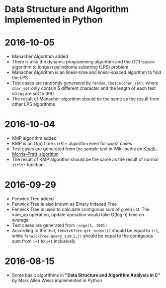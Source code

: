 # Data Structure and Algorithm Implemented in Python

2016-10-05
===
- Manacher Algorithm added
- There is also the dynamic programming algorithm and the O(1)-space algorithm to longest palindrome substring (LPS) problem
- Manacher Algorithm is an linear-time and linear-spaced algorithm to find the LPS.
- Test cases are randomly generated by `random.choice(char_set)`, where `char_set` only contain 5 different character and the length of each test string are set to 300
- The result of Manacher algorithm should be the same as the result from other LPS algorithms

2016-10-04
===
- KMP algorithm added
- KMP is an O(n) time `strStr` algorithm even for worst cases
- Test cases are generated from the sample text in Wiki-pedia on [Knuth–Morris–Pratt_algorithm](https://en.wikipedia.org/wiki/Knuth%E2%80%93Morris%E2%80%93Pratt_algorithm)
- The result of KMP algorithm should be the same as the result of normal `strStr` function

2016-09-29
===
- Fenwick Tree added
- Fenwick Tree is also known as Binary Indexed Tree
- Fenwick Tree is used to calculate contiguous sum of given list. The sum_up operation, update operation would take O(log n) time on average
- Test cases are generated from `range(1, 1001)`
- According to the test, `fenwickTree.get_index(i)` should be equal to `i+1`, while `fenwickTree.query_sum(i,j)` should be equal to the contiguous sum from `i+1` to `j+1` inclusively

2016-08-15
=====
- Some basic algorithms in **"Data Structure and Algorithm Analysis in C"** by Mark Allen Weiss implemented in Python
